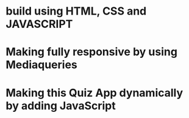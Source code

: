 #  build using HTML, CSS and JAVASCRIPT

# Making fully responsive by using Mediaqueries

# Making this Quiz App dynamically by adding JavaScript 